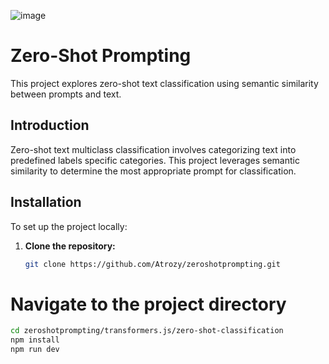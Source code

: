 ![image](https://github.com/user-attachments/assets/42e117ff-9801-4f80-bc27-d046b983181c)

# Zero-Shot Prompting

This project explores zero-shot text classification using semantic similarity between prompts and text.


## Introduction

Zero-shot text multiclass classification involves categorizing text into predefined labels specific categories. This project leverages semantic similarity to determine the most appropriate prompt for classification.


## Installation

To set up the project locally:

1. **Clone the repository:**

   ```bash
   git clone https://github.com/Atrozy/zeroshotprompting.git


# Navigate to the project directory
   ```bash
cd zeroshotprompting/transformers.js/zero-shot-classification
npm install
npm run dev
